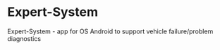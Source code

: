 # Expert-System
Expert-System - app for OS Android to support vehicle failure/problem diagnostics	  
